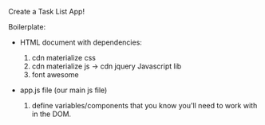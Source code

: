 Create a Task List App!

Boilerplate:
* HTML document with dependencies: 
    1) cdn materialize css
    2) cdn materialize js -> cdn jquery Javascript lib
    2) font awesome

* app.js file (our main js file)
    1) define variables/components that you know you'll need to work with in the DOM.
    